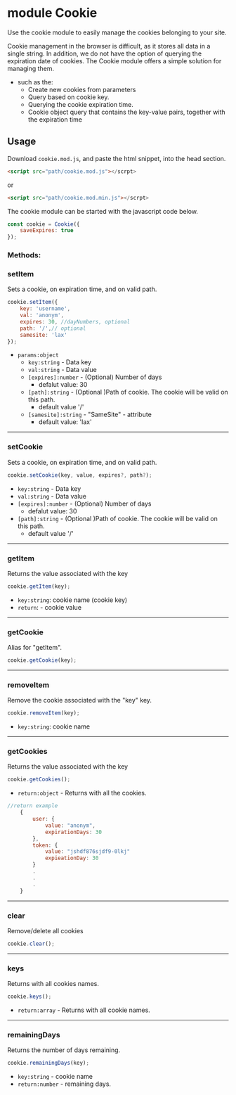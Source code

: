 # module Cookie

Use the cookie module to easily manage the cookies belonging to your site. 

Cookie management in the browser is difficult, as it stores all data in a single string. In addition, we do not have the option of querying the expiration date of cookies. The Cookie module offers a simple solution for managing them.

 - such as the:
    - Create new cookies from parameters
    - Query based on cookie key.
    - Querying the cookie expiration time.
    - Cookie object query that contains the key-value pairs, together with the expiration time

## Usage
Download `cookie.mod.js`, and paste the html snippet, into the head section.

````html
<script src="path/cookie.mod.js"></scrpt>
````
or
````html
<script src="path/cookie.mod.min.js"></scrpt>
````
The cookie module can be started with the javascript code below.
``````javascript
const cookie = Cookie({
    saveExpires: true
});
``````
### Methods:

### setItem
Sets a cookie, on expiration time, and on valid path.
````javascript
cookie.setItem({
    key: 'username',
    val: 'anonym',
    expires: 30, //dayNumbers, optional
    path: '/',// optional
    samesite: 'lax'
});
````
- `params:object`
    * `key:string` - Data key
    * `val:string` - Data value
    * `[expires]:number` - (Optional) Number of days 
        - defalut value: 30
    * `[path]:string` - (Optional )Path of cookie. The cookie will be valid on this path.
        - default value '/'
    * `[samesite]:string` - "SameSite" - attribute 
        - default value: 'lax'
___

### setCookie
Sets a cookie, on expiration time, and on valid path.
````javascript
cookie.setCookie(key, value, expires?, path?);
````
 * `key:string` - Data key
 * `val:string` - Data value
 * `[expires]:number` - (Optional) Number of days 
    - defalut value: 30
 * `[path]:string` - (Optional )Path of cookie. The cookie will be valid on this path.
    - default value '/'
___
### getItem
Returns the value associated with the key
````javascript
cookie.getItem(key);
````
- `key:string`: cookie name (cookie key)
- `return`: - cookie value
___
### getCookie
Alias for "getItem".
````javascript
cookie.getCookie(key);
````
___
### removeItem
Remove the cookie associated with the "key" key. 
````javascript
cookie.removeItem(key);
````
- `key:string`: cookie name
___
### getCookies
Returns the value associated with the key
````javascript
cookie.getCookies();
````
- `return:object` - Returns with all the cookies.
````javascript
//return example
    {
        user: {
            value: "anonym",
            expirationDays: 30
        },
        token: {
            value: "jshdf876sjdf9-0lkj"
            expieationDay: 30
        }
        .
        .
        .
    }
````
___
### clear
Remove/delete all cookies
````javascript
cookie.clear();
````

___
### keys
Returns with all cookies names.
````javascript
cookie.keys();
````
- `return:array` - Returns with all cookie names.

___
### remainingDays
Returns the number of days remaining.
````javascript
cookie.remainingDays(key);
````
- `key:string` - cookie name
- `return:number` - remaining days.
